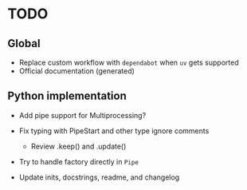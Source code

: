 # TODO

## Global

- Replace custom workflow with `dependabot` when `uv` gets supported
- Official documentation (generated)

## Python implementation

- Add pipe support for Multiprocessing?

- Fix typing with PipeStart and other type ignore comments
  - Review .keep() and .update()
- Try to handle factory directly in `Pipe`
- Update inits, docstrings, readme, and changelog
